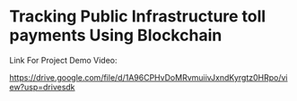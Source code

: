 # Tracking Public Infrastructure toll payments Using Blockchain

Link For Project Demo Video:

https://drive.google.com/file/d/1A96CPHvDoMRvmuiivJxndKyrgtz0HRpo/view?usp=drivesdk
